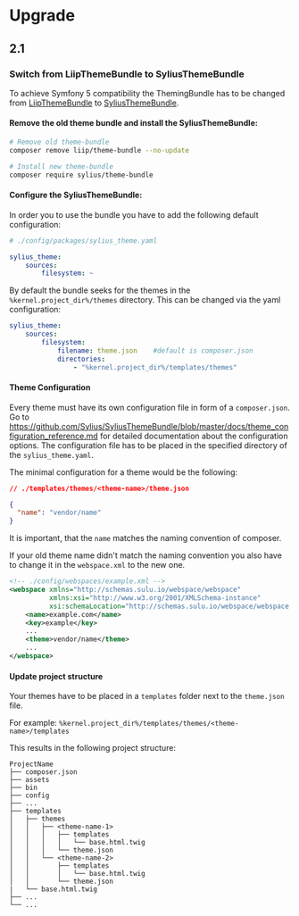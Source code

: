 # Upgrade

## 2.1

### Switch from LiipThemeBundle to SyliusThemeBundle
To achieve Symfony 5 compatibility the ThemingBundle has to be changed from [LiipThemeBundle](https://github.com/liip/LiipThemeBundle) to [SyliusThemeBundle](https://github.com/Sylius/SyliusThemeBundle).

#### Remove the old theme bundle and install the SyliusThemeBundle:
```bash
# Remove old theme-bundle
composer remove liip/theme-bundle --no-update

# Install new theme-bundle
composer require sylius/theme-bundle
```

#### Configure the SyliusThemeBundle:
In order you to use the bundle you have to add the following default configuration:
```yaml
# ./config/packages/sylius_theme.yaml

sylius_theme:
    sources:
        filesystem: ~
```
By default the bundle seeks for the themes in the `%kernel.project_dir%/themes` directory. This can be changed via the 
yaml configuration:
```yaml
sylius_theme:
    sources:
        filesystem:
            filename: theme.json    #default is composer.json
            directories:
                - "%kernel.project_dir%/templates/themes"
```

#### Theme Configuration
Every theme must have its own configuration file in form of a `composer.json`.
Go to https://github.com/Sylius/SyliusThemeBundle/blob/master/docs/theme_configuration_reference.md for detailed
documentation about the configuration options. The configuration file has to be placed in the specified directory
of the `sylius_theme.yaml`.

The minimal configuration for a theme would be the following:
```json
// ./templates/themes/<theme-name>/theme.json

{
  "name": "vendor/name"
}
````
It is important, that the `name` matches the naming convention of composer.

If your old theme name didn't match the naming convention you also have to change it in the `webspace.xml` to the new one.
```xml
<!-- ./config/webspaces/example.xml -->
<webspace xmlns="http://schemas.sulu.io/webspace/webspace"
          xmlns:xsi="http://www.w3.org/2001/XMLSchema-instance"
          xsi:schemaLocation="http://schemas.sulu.io/webspace/webspace http://schemas.sulu.io/webspace/webspace-1.1.xsd">
    <name>example.com</name>
    <key>example</key>
    ...
    <theme>vendor/name</theme>
    ...    
</webspace>
```

#### Update project structure
Your themes have to be placed in a `templates` folder next to the `theme.json` file.

For example: `%kernel.project_dir%/templates/themes/<theme-name>/templates`

This results in the following project structure:

```
ProjectName
├── composer.json
├── assets
├── bin
├── config
├── ...
├── templates
│   ├── themes
│   │   ├── <theme-name-1>
│   │   │   ├── templates
│   │   │   │   └── base.html.twig
│   │   │   └── theme.json
│   │   └── <theme-name-2>
│   │       ├── templates
│   │       │   └── base.html.twig
│   │       └── theme.json
|   └── base.html.twig
├── ...
└── ...
```
